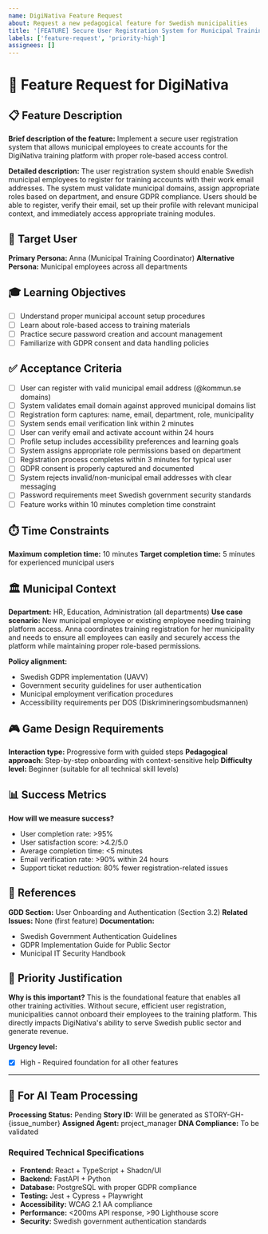 ```yaml
---
name: DigiNativa Feature Request
about: Request a new pedagogical feature for Swedish municipalities
title: '[FEATURE] Secure User Registration System for Municipal Training Platform'
labels: ['feature-request', 'priority-high']
assignees: []
---
```


# 🎯 Feature Request for DigiNativa

## 📋 Feature Description
**Brief description of the feature:**
Implement a secure user registration system that allows municipal employees to create accounts for the DigiNativa training platform with proper role-based access control.

**Detailed description:**
The user registration system should enable Swedish municipal employees to register for training accounts with their work email addresses. The system must validate municipal domains, assign appropriate roles based on department, and ensure GDPR compliance. Users should be able to register, verify their email, set up their profile with relevant municipal context, and immediately access appropriate training modules.

## 👥 Target User
**Primary Persona:** Anna (Municipal Training Coordinator)
**Alternative Persona:** Municipal employees across all departments

## 🎓 Learning Objectives
<!-- What should users learn or achieve with this feature? -->
- [ ] Understand proper municipal account setup procedures
- [ ] Learn about role-based access to training materials
- [ ] Practice secure password creation and account management
- [ ] Familiarize with GDPR consent and data handling policies

## ✅ Acceptance Criteria
<!-- Specific, testable requirements that define when this feature is complete -->
- [ ] User can register with valid municipal email address (@kommun.se domains)
- [ ] System validates email domain against approved municipal domains list
- [ ] Registration form captures: name, email, department, role, municipality
- [ ] System sends email verification link within 2 minutes
- [ ] User can verify email and activate account within 24 hours
- [ ] Profile setup includes accessibility preferences and learning goals
- [ ] System assigns appropriate role permissions based on department
- [ ] Registration process completes within 3 minutes for typical user
- [ ] GDPR consent is properly captured and documented
- [ ] System rejects invalid/non-municipal email addresses with clear messaging
- [ ] Password requirements meet Swedish government security standards
- [ ] Feature works within 10 minutes completion time constraint

## ⏱️ Time Constraints
**Maximum completion time:** 10 minutes
**Target completion time:** 5 minutes for experienced municipal users

## 🏛️ Municipal Context
**Department:** HR, Education, Administration (all departments)
**Use case scenario:** 
New municipal employee or existing employee needing training platform access. Anna coordinates training registration for her municipality and needs to ensure all employees can easily and securely access the platform while maintaining proper role-based permissions.

**Policy alignment:**
- Swedish GDPR implementation (UAVV)
- Government security guidelines for user authentication
- Municipal employment verification procedures
- Accessibility requirements per DOS (Diskrimineringsombudsmannen)

## 🎮 Game Design Requirements
**Interaction type:** Progressive form with guided steps
**Pedagogical approach:** Step-by-step onboarding with context-sensitive help
**Difficulty level:** Beginner (suitable for all technical skill levels)

## 📊 Success Metrics
**How will we measure success?**
- User completion rate: >95%
- User satisfaction score: >4.2/5.0
- Average completion time: <5 minutes
- Email verification rate: >90% within 24 hours
- Support ticket reduction: 80% fewer registration-related issues

## 🔗 References
**GDD Section:** User Onboarding and Authentication (Section 3.2)
**Related Issues:** None (first feature)
**Documentation:** 
- Swedish Government Authentication Guidelines
- GDPR Implementation Guide for Public Sector
- Municipal IT Security Handbook

## 🚨 Priority Justification
**Why is this important?**
This is the foundational feature that enables all other training activities. Without secure, efficient user registration, municipalities cannot onboard their employees to the training platform. This directly impacts DigiNativa's ability to serve Swedish public sector and generate revenue.

**Urgency level:** 
- [x] High - Required foundation for all other features

---

## 🤖 For AI Team Processing
<!-- DO NOT EDIT - This section is for automated processing -->

**Processing Status:** Pending
**Story ID:** Will be generated as STORY-GH-{issue_number}
**Assigned Agent:** project_manager
**DNA Compliance:** To be validated

### Required Technical Specifications
- **Frontend:** React + TypeScript + Shadcn/UI
- **Backend:** FastAPI + Python
- **Database:** PostgreSQL with proper GDPR compliance
- **Testing:** Jest + Cypress + Playwright
- **Accessibility:** WCAG 2.1 AA compliance
- **Performance:** <200ms API response, >90 Lighthouse score
- **Security:** Swedish government authentication standards